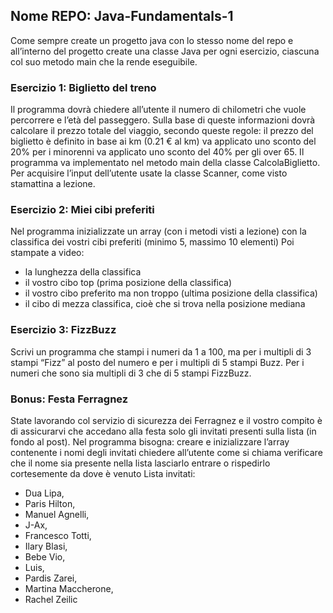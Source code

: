 ## Nome REPO: Java-Fundamentals-1

Come sempre create un progetto java con lo stesso nome del repo e all’interno del progetto create una classe Java per ogni esercizio, ciascuna col suo metodo main che la rende eseguibile.

### Esercizio 1: Biglietto del treno
Il programma dovrà chiedere all’utente il numero di chilometri che vuole percorrere e l’età del passeggero. Sulla base di queste informazioni dovrà calcolare il prezzo totale del viaggio, secondo queste regole: il prezzo del biglietto è definito in base ai km (0.21 € al km) va applicato uno sconto del 20% per i minorenni va applicato uno sconto del 40% per gli over 65.
Il programma va implementato nel metodo main della classe CalcolaBiglietto. Per acquisire l’input dell’utente usate la classe Scanner, come visto stamattina a lezione.

### Esercizio 2: Miei cibi preferiti
Nel programma inizializzate un array (con i metodi visti a lezione) con la classifica dei vostri cibi preferiti (minimo 5, massimo 10 elementi)
Poi stampate a video:
- la lunghezza della classifica
- il vostro cibo top (prima posizione della classifica)
- il vostro cibo preferito ma non troppo (ultima posizione della classifica)
- il cibo di mezza classifica, cioè che si trova nella posizione mediana

### Esercizio 3: FizzBuzz
Scrivi un programma che stampi i numeri da 1 a 100, ma per i multipli di 3 stampi “Fizz” al posto del numero e per i multipli di 5 stampi Buzz. Per i numeri che sono sia multipli di 3 che di 5 stampi FizzBuzz.

### Bonus: Festa Ferragnez
State lavorando col servizio di sicurezza dei Ferragnez e il vostro compito è di assicurarvi che accedano alla festa solo gli invitati presenti sulla lista (in fondo al post).
Nel programma bisogna:
creare e inizializzare l’array contenente i nomi degli invitati
chiedere all’utente come si chiama
verificare che il nome sia presente nella lista
lasciarlo entrare o rispedirlo cortesemente da dove è venuto
Lista invitati: 
- Dua Lipa,
- Paris Hilton,
- Manuel Agnelli,
- J-Ax,
- Francesco Totti,
- Ilary Blasi,
- Bebe Vio,
- Luis,
- Pardis Zarei,
- Martina Maccherone,
- Rachel Zeilic
